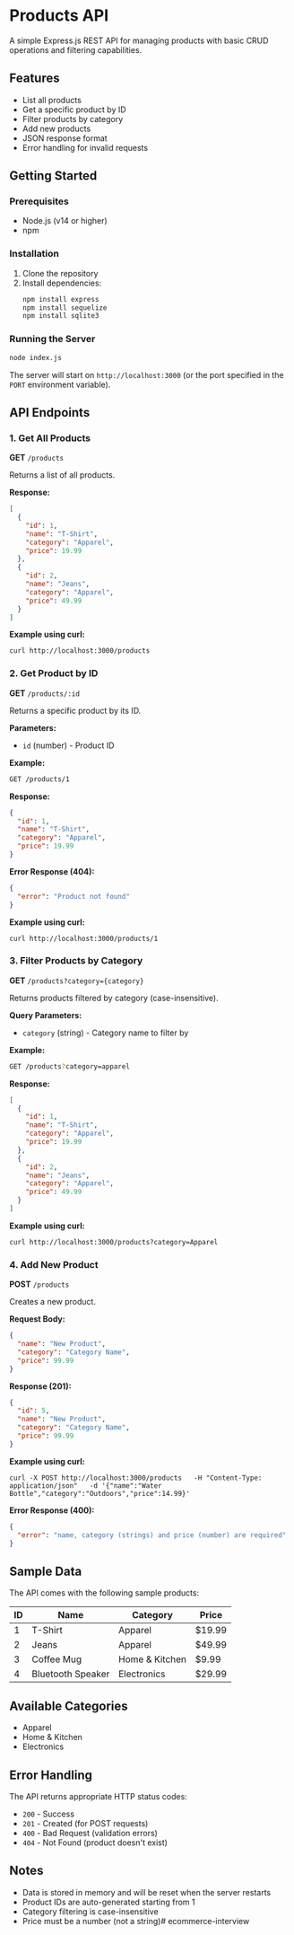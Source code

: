 # Products API

A simple Express.js REST API for managing products with basic CRUD operations and filtering capabilities.

## Features

- List all products
- Get a specific product by ID
- Filter products by category
- Add new products
- JSON response format
- Error handling for invalid requests

## Getting Started

### Prerequisites

- Node.js (v14 or higher)
- npm

### Installation

1. Clone the repository
2. Install dependencies:
   ```bash
   npm install express
   npm install sequelize
   npm install sqlite3
   ```

### Running the Server

```bash
node index.js
```

The server will start on `http://localhost:3000` (or the port specified in the `PORT` environment variable).

## API Endpoints

### 1. Get All Products

**GET** `/products`

Returns a list of all products.

**Response:**
```json
[
  {
    "id": 1,
    "name": "T-Shirt",
    "category": "Apparel",
    "price": 19.99
  },
  {
    "id": 2,
    "name": "Jeans",
    "category": "Apparel",
    "price": 49.99
  }
]
```
**Example using curl:**
```
curl http://localhost:3000/products
```

### 2. Get Product by ID

**GET** `/products/:id`

Returns a specific product by its ID.

**Parameters:**
- `id` (number) - Product ID

**Example:**
```bash
GET /products/1
```

**Response:**
```json
{
  "id": 1,
  "name": "T-Shirt",
  "category": "Apparel",
  "price": 19.99
}
```

**Error Response (404):**
```json
{
  "error": "Product not found"
}
```

**Example using curl:**
```
curl http://localhost:3000/products/1
```

### 3. Filter Products by Category

**GET** `/products?category={category}`

Returns products filtered by category (case-insensitive).

**Query Parameters:**
- `category` (string) - Category name to filter by

**Example:**
```bash
GET /products?category=apparel
```

**Response:**
```json
[
  {
    "id": 1,
    "name": "T-Shirt",
    "category": "Apparel",
    "price": 19.99
  },
  {
    "id": 2,
    "name": "Jeans",
    "category": "Apparel",
    "price": 49.99
  }
]
```

**Example using curl:**
```
curl http://localhost:3000/products?category=Apparel
```

### 4. Add New Product

**POST** `/products`

Creates a new product.

**Request Body:**
```json
{
  "name": "New Product",
  "category": "Category Name",
  "price": 99.99
}
```

**Response (201):**
```json
{
  "id": 5,
  "name": "New Product",
  "category": "Category Name",
  "price": 99.99
}
```

**Example using curl:**
```
curl -X POST http://localhost:3000/products   -H "Content-Type: application/json"   -d '{"name":"Water Bottle","category":"Outdoors","price":14.99}'
```
**Error Response (400):**
```json
{
  "error": "name, category (strings) and price (number) are required"
}
```

## Sample Data

The API comes with the following sample products:

| ID | Name | Category | Price |
|----|------|----------|-------|
| 1 | T-Shirt | Apparel | $19.99 |
| 2 | Jeans | Apparel | $49.99 |
| 3 | Coffee Mug | Home & Kitchen | $9.99 |
| 4 | Bluetooth Speaker | Electronics | $29.99 |

## Available Categories

- Apparel
- Home & Kitchen
- Electronics

## Error Handling

The API returns appropriate HTTP status codes:

- `200` - Success
- `201` - Created (for POST requests)
- `400` - Bad Request (validation errors)
- `404` - Not Found (product doesn't exist)

## Notes

- Data is stored in memory and will be reset when the server restarts
- Product IDs are auto-generated starting from 1
- Category filtering is case-insensitive
- Price must be a number (not a string)# ecommerce-interview
